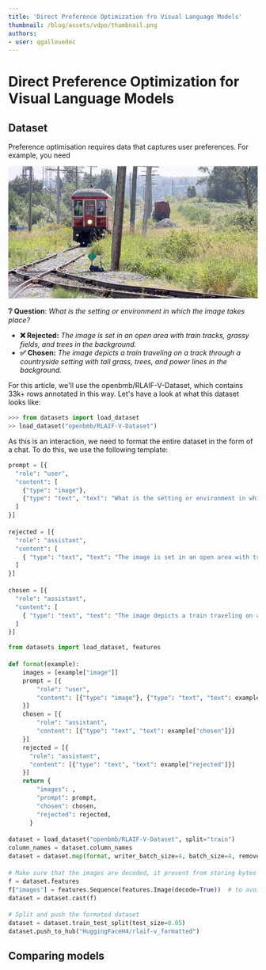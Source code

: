 ```yaml
---
title: 'Direct Preference Optimization fro Visual Language Models'
thumbnail: /blog/assets/vdpo/thumbnail.png
authors:
- user: qgallouedec
---
```


# Direct Preference Optimization for Visual Language Models

## Dataset

Preference optimisation requires data that captures user preferences. For example, you need

![Example Image](image.jpg)

**❔ Question**: _What is the setting or environment in which the image takes place?_

- **❌ Rejected:** _The image is set in an open area with train tracks, grassy fields, and trees in the background._
- **✅ Chosen:** _The image depicts a train traveling on a track through a countryside setting with tall grass, trees, and power lines in the background._

For this article, we'll use the openbmb/RLAIF-V-Dataset, which contains 33k+ rows annotated in this way. Let's have a look at what this dataset looks like:

```python
>>> from datasets import load_dataset
>> load_dataset("openbmb/RLAIF-V-Dataset")
```

As this is an interaction, we need to format the entire dataset in the form of a chat. To do this, we use the following template:

```python
prompt = [{ 
  "role": "user",
  "content": [
    {"type": "image"},
    {"type": "text", "text": "What is the setting or environment in which the image takes place?"},
  ]
}]

rejected = [{ 
  "role": "assistant",
  "content": [
    { "type": "text", "text": "The image is set in an open area with train tracks, grassy fields, and trees in the background."},
  ]
}]

chosen = [{ 
  "role": "assistant",
  "content": [
    { "type": "text", "text": "The image depicts a train traveling on a track through a countryside setting with tall grass, trees, and power lines in the background."},
  ]
}]

```

```python
from datasets import load_dataset, features

def format(example):
    images = [example["image"]]
    prompt = [{
        "role": "user",
        "content": [{"type": "image"}, {"type": "text", "text": example["question"]}]
    }]
    chosen = [{
        "role": "assistant",
        "content": [{"type": "text", "text": example["chosen"]}]
    }]
    rejected = [{
      "role": "assistant",
      "content": [{"type": "text", "text": example["rejected"]}]
    }]
    return {
        "images": ,
        "prompt": prompt,
        "chosen": chosen,
        "rejected": rejected,
      }

dataset = load_dataset("openbmb/RLAIF-V-Dataset", split="train")
column_names = dataset.column_names
dataset = dataset.map(format, writer_batch_size=4, batch_size=4, remove_columns=column_names)

# Make sure that the images are decoded, it prevent from storing bytes
f = dataset.features
f["images"] = features.Sequence(features.Image(decode=True))  # to avoid bytes
dataset = dataset.cast(f)

# Split and push the formated dataset
dataset = dataset.train_test_split(test_size=0.05)
dataset.push_to_hub("HuggingFaceH4/rlaif-v_formatted")
```

## Comparing models